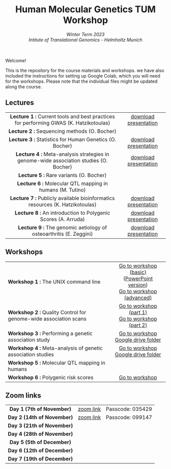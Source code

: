 <div align="center">
<h1>Human Molecular Genetics TUM Workshop</h1>
<i>Winter Term 2023 <br> Intitute of Translational Genomics - Helmholtz Munich </i>
</div>
<br>
<br>


Welcome! 

This is the repository for the course materials and workshops. we have also included the instructions for setting up Google Colab, which you will need for the workshops. Please note that the individual files might be updated along the course.

## Lectures
<table>
<tr>
<td align="center"><strong>Lecture 1 : </strong> Current tools and best practices for performing GWAS (K. Hatzikotoulas)</td>
<td align="center"><a href="https://github.com/hmgu-itg/HumanMolecularGenetics_TUM/blob/main/Lectures/Lecture1_QC.pdf">download presentation</a> </td>
</tr>
<tr>
<td align="center"><strong>Lecture 2 : </strong> Sequencing methods (O. Bocher)</td>
<!--<td align="center"><a href="https://github.com/hmgu-itg/HumanMolecularGenetics_TUM/blob/main/Lectures/Lecture2_seq.pdf">download presentation</a> </td>-->
</tr>
<tr>
<td align="center"><strong>Lecture 3 : </strong> Statistics for Human Genetics (O. Bocher)</td>
<td align="center"><a href="https://github.com/hmgu-itg/HumanMolecularGenetics_TUM/blob/main/Lectures/Lecture3_Statistics.pdf">download presentation</a> </td>
</tr>
<tr>
<td align="center"><strong>Lecture 4 : </strong> Meta-analysis strategies in genome-wide association studies (O. Bocher)</td>
<td align="center"><a href="https://github.com/hmgu-itg/HumanMolecularGenetics_TUM/blob/main/Lectures/Lecture4_MetaAnalysis.pdf">download presentation</a> </td>
</tr>
<tr>
<td align="center"><strong>Lecture 5 : </strong> Rare variants (O. Bocher)</td>
<!--<td align="center"><a href="https://github.com/hmgu-itg/HumanMolecularGenetics_TUM/blob/main/Lectures/Lecture5_RareVariants.pdf">download presentation</a> </td>-->
</tr>
<tr>
<td align="center"><strong>Lecture 6 : </strong> Molecular QTL mapping in humans (M. Tutino)</td>
<!--<td align="center"><a href="https://github.com/hmgu-itg/HumanMolecularGenetics_TUM/blob/main/Lectures/Lecture6_molQTL.pdf">download presentation</a> </td>-->
</tr>
<tr>
<td align="center"><strong>Lecture 7 : </strong> Publicly available bioinformatics resources (K. Hatzikotoulas)</td>
<td align="center"><a href="https://github.com/hmgu-itg/HumanMolecularGenetics_TUM/blob/main/Lectures/Lecture7_PublicResources.pdf">download presentation</a> </td>
</tr>
<tr>
<td align="center"><strong>Lecture 8 : </strong> An introduction to Polygenic Scores (A. Arruda)</td>
<td align="center"><a href="https://github.com/hmgu-itg/HumanMolecularGenetics_TUM/blob/main/Lectures/Lecture8_PGS.pdf">download presentation</a> </td>
</tr>
<tr>
<td align="center"><strong>Lecture 9 : </strong> The genomic aetiology of osteoarthritis (E. Zeggini)</td>
<td align="center"><a href="https://github.com/hmgu-itg/HumanMolecularGenetics_TUM/blob/main/Lectures/Lecture9_OA.pdf">download presentation</a> </td>
</tr>
</table>

## Workshops
<center>
<table align="center">
<tr>
<td><strong>Workshop 1 : </strong> The UNIX command line</td>
<td align="center"><a href="http://nbviewer.jupyter.org/github/hmgu-itg/HumanMolecularGenetics_TUM/blob/main/1a_Workshop_Basic_UNIX/1a_Workshop_Basic_UNIX.ipynb?flush_cache=true">Go to workshop (basic)</a> <br>
(<a href="https://github.com/wtsi-team144/VolosSummerSchool/raw/master/VSS_2023/1a_Workshop_Basic_UNIX/Workshop1_BasicUnix.pptx">PowerPoint version</a>) <br>
<a href="http://nbviewer.jupyter.org/github/hmgu-itg/HumanMolecularGenetics_TUM/blob/main/1b_Workshop_Advanced_UNIX/1b_Workshop_Advanced_UNIX.ipynb?flush_cache=true">Go to workshop (advanced)</a> 
</td>
</tr>
<tr>
<td><strong>Workshop 2 : </strong> Quality Control for genome-wide association scans</td>
<td align="center"><a href="http://nbviewer.jupyter.org/github/hmgu-itg/HumanMolecularGenetics_TUM/blob/main/2_Workshop_Quality_Control/2_Workshop_Quality_Control_partI.ipynb?flush_cache=true">Go to workshop (part 1)</a> <br>
<a href="http://nbviewer.jupyter.org/github/hmgu-itg/HumanMolecularGenetics_TUM/blob/main/2_Workshop_Quality_Control/2_Workshop_Quality_Control_partII.ipynb?flush_cache=true">Go to workshop (part 2)</a> 
</td>
</tr>
<tr>
<td><strong>Workshop 3 : </strong> Performing a genetic association study</td>
<td align="center"><a href="https://colab.research.google.com/github/hmgu-itg/HumanMolecularGenetics_TUM/blob/main/3_Workshop_Genetic_Association/3_Workshop_Genetic_Association.ipynb">Go to workshop</a> <br>
<a href="https://drive.google.com/drive/folders/1eJ4481Jz62V9c0tnbNkbXKE6GW4RX4Ll?usp=sharing">Google drive folder </a>
</td>
</tr>
<tr>
<td><strong>Workshop 4 : </strong> Meta-analysis of genetic association studies</td>
<td align="center"><a href="https://colab.research.google.com/github/hmgu-itg/HumanMolecularGenetics_TUM/blob/main/4_Workshop_Meta_Analysis/4_Workshop_Meta_analysis.ipynb">Go to workshop</a>  <br>
<a href="https://drive.google.com/drive/folders/1eJ4481Jz62V9c0tnbNkbXKE6GW4RX4Ll?usp=sharing">Google drive folder </a>
</td>
</tr>
<tr>
<td><strong>Workshop 5 : </strong> Molecular QTL mapping in humans </td>
<!--<td align="center"><a href="https://colab.research.google.com/github/hmgu-itg/HumanMolecularGenetics_TUM/blob/main/5_Workshop_molQTL/5_Workshop_molQTL.ipynb">Go to workshop</a> </td>-->
</tr>
<tr>
<td><strong>Workshop 6 : </strong> Polygenic risk scores </td>
<td align="center"><a href="https://colab.research.google.com/github/hmgu-itg/HumanMolecularGenetics_TUM/blob/main/6_Workshop_Polygenic_Scores/6_Workshop_PGS.ipynb">Go to workshop</a> </td>
</tr>
</table>
</center>

## Zoom links
<table>
<tr>
<td align="center"><strong>Day 1 (7th of November)</td>
<td align="center"><a href="https://tum-conf.zoom-x.de/j/62986073612?pwd=aGRySGh2bFQ3bldPcUVmdTN4aitrdz09">zoom link </a> </td>
<td align="center">Passcode: 035429</td>
</tr>
<tr>
<td align="center"><strong>Day 2 (14th of November)</td>
<td align="center"><a href="https://tum-conf.zoom-x.de/j/62989508433?pwd=WC9LVmFjT0Y2NjBuZzR3NlJ5ZzRzQT09">zoom link </a> </td>
<td align="center">Passcode: 099147</td>
</tr>
<tr>
<td align="center"><strong>Day 3 (21th of November)</td>
<!--<td align="center"><a href="https://tum-conf.zoom-x.de/j/62986073612?pwd=aGRySGh2bFQ3bldPcUVmdTN4aitrdz09">zoom link </a> </td>
<td align="center">Passcode: 035429</td>-->
</tr>
<tr>
<td align="center"><strong>Day 4 (28th of November)</td>
<!--<td align="center"><a href="https://tum-conf.zoom-x.de/j/62986073612?pwd=aGRySGh2bFQ3bldPcUVmdTN4aitrdz09">zoom link </a> </td>
<td align="center">Passcode: 035429</td>-->
</tr>
<tr>
<td align="center"><strong>Day 5 (5th of December)</td>
<!--<td align="center"><a href="https://tum-conf.zoom-x.de/j/62986073612?pwd=aGRySGh2bFQ3bldPcUVmdTN4aitrdz09">zoom link </a> </td>
<td align="center">Passcode: 035429</td>-->
</tr>
<tr>
<td align="center"><strong>Day 6 (12th of December)</td>
<!--<td align="center"><a href="https://tum-conf.zoom-x.de/j/66296920718?pwd=akVpaFd1TVNmdEFNY3FKK0tTdUN0UT09">zoom link </a> </td>
<td align="center">Passcode: 457283</td>-->
</tr>
<tr>
<td align="center"><strong>Day 7 (19th of December)</td>
<!--<td align="center"><a href="https://tum-conf.zoom-x.de/j/62986073612?pwd=aGRySGh2bFQ3bldPcUVmdTN4aitrdz09">zoom link </a> </td>
<td align="center">Passcode: 035429</td>-->
</tr>
</table>


